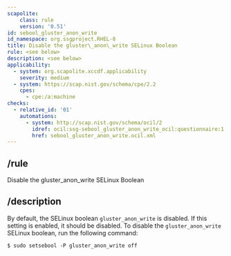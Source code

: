 ```yaml
---
scapolite:
    class: rule
    version: '0.51'
id: sebool_gluster_anon_write
id_namespace: org.ssgproject.RHEL-8
title: Disable the gluster\_anon\_write SELinux Boolean
rule: <see below>
description: <see below>
applicability:
  - system: org.scapolite.xccdf.applicability
    severity: medium
  - system: https://scap.nist.gov/schema/cpe/2.2
    cpes:
      - cpe:/a:machine
checks:
  - relative_id: '01'
    automations:
      - system: http://scap.nist.gov/schema/ocil/2
        idref: ocil:ssg-sebool_gluster_anon_write_ocil:questionnaire:1
        href: sebool_gluster_anon_write.ocil.xml
---
```



## /rule

Disable the gluster\_anon\_write SELinux Boolean

## /description

By
default, the SELinux boolean `gluster_anon_write` is disabled. If this
setting is enabled, it should be disabled. To disable the
`gluster_anon_write` SELinux boolean, run the following command:

``` 
$ sudo setsebool -P gluster_anon_write off
```
